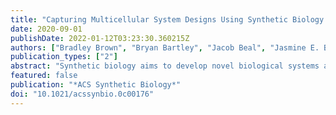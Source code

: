 ```yaml
---
title: "Capturing Multicellular System Designs Using Synthetic Biology Open Language (SBOL)"
date: 2020-09-01
publishDate: 2022-01-12T03:23:30.360215Z
authors: ["Bradley Brown", "Bryan Bartley", "Jacob Beal", "Jasmine E. Bird", "Ángel Goñi-Moreno", "James Alastair McLaughlin", "Göksel Mısırlı", "Nicholas Roehner", "David James Skelton", "Chueh Loo Poh", "Irina Dana Ofiteru", "Katherine James", "Anil Wipat"]
publication_types: ["2"]
abstract: "Synthetic biology aims to develop novel biological systems and increase their reproducibility using engineering principles such as standardization and modularization. It is important that these systems can be represented and shared in a standard way to ensure they can be easily understood, reproduced, and utilized by other researchers. The Synthetic Biology Open Language (SBOL) is a data standard for sharing biological designs and information about their implementation and characterization. Previously, this standard has only been used to represent designs in systems where the same design is implemented in every cell; however, there is also much interest in multicellular systems, in which designs involve a mixture of different types of cells with differing genotype and phenotype. Here, we show how the SBOL standard can be used to represent multicellular systems, and, hence, how researchers can better share designs with the community and reliably document intended system functionality."
featured: false
publication: "*ACS Synthetic Biology*"
doi: "10.1021/acssynbio.0c00176"
---
```


